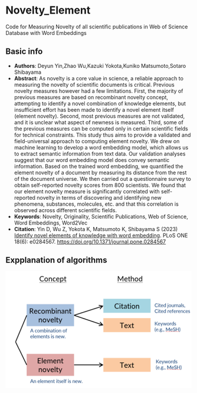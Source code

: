 # Novelty_Element

Code for Measuring Novelty of all scientific publications in Web of Science Database with Word Embeddings 

## Basic info

- **Authors**: Deyun Yin,Zhao Wu,Kazuki Yokota,Kuniko Matsumoto,Sotaro Shibayama
- **Abstract**: As novelty is a core value in science, a reliable approach to measuring the novelty of scientific documents is critical. Previous novelty measures however had a few limitations. First, the majority of previous measures are based on recombinant novelty concept, attempting to identify a novel combination of knowledge elements, but insufficient effort has been made to identify a novel element itself (element novelty). Second, most previous measures are not validated, and it is unclear what aspect of newness is measured. Third, some of the previous measures can be computed only in certain scientific fields for technical constraints. This study thus aims to provide a validated and field-universal approach to computing element novelty. We drew on machine learning to develop a word embedding model, which allows us to extract semantic information from text data. Our validation analyses suggest that our word embedding model does convey semantic information. Based on the trained word embedding, we quantified the element novelty of a document by measuring its distance from the rest of the document universe. We then carried out a questionnaire survey to obtain self-reported novelty scores from 800 scientists. We found that our element novelty measure is significantly correlated with self-reported novelty in terms of discovering and identifying new phenomena, substances, molecules, etc. and that this correlation is observed across different scientific fields.
- **Keywords**: Novelty, Originality, Scientific Publications, Web of Science, Word Embeddings, Word2Vec
- **Citation**: Yin D, Wu Z, Yokota K, Matsumoto K, Shibayama S (2023) [Identify novel elements of knowledge with word embedding](https://journals.plos.org/plosone/article?id=10.1371/journal.pone.0284567). PLoS ONE 18(6): e0284567. https://doi.org/10.1371/journal.pone.0284567

## Expplanation of algorithms

![Existing Novelty Indicators](https://github.com/DeyunYinWIPO/Novelty_Science_Text/blob/main/imgs/Novelty%20Science01.png)

